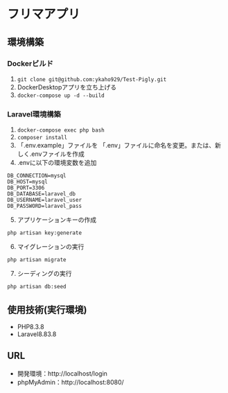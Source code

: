 # フリマアプリ  
## 環境構築  
### Dockerビルド   
1. `git clone git@github.com:ykaho929/Test-Pigly.git`
2. DockerDesktopアプリを立ち上げる  
3. `docker-compose up -d --build`  
### Laravel環境構築  
1. `docker-compose exec php bash`  
2. `composer install`
3. 「.env.example」ファイルを 「.env」ファイルに命名を変更。または、新しく.envファイルを作成  
4. .envに以下の環境変数を追加
```
DB_CONNECTION=mysql
DB_HOST=mysql
DB_PORT=3306
DB_DATABASE=laravel_db
DB_USERNAME=laravel_user
DB_PASSWORD=laravel_pass  
```
5. アプリケーションキーの作成
```
php artisan key:generate
```
6. マイグレーションの実行
```
php artisan migrate
```
7. シーディングの実行
```
php artisan db:seed
```

## 使用技術(実行環境)
* PHP8.3.8  
* Laravel8.83.8

## URL  
* 開発環境：http://localhost/login  
* phpMyAdmin：http://localhost:8080/

